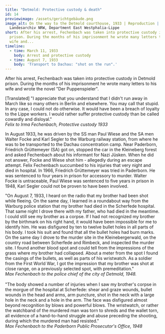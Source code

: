 ```yaml
---
title: "Detmold: Protective custody & death"
id: 14
previewimage: /assets/gerichtgebäude.png
image_alt: On the way to the Detmold courthouse, 1933 | Reproduction |
  Landesarchiv NRW, Department East Westphalia-Lippe
short: After his arrest, Fechenbach was taken into protective custody in Detmold
  prison. During the months of his imprisonment he wrote many letters to his
  wife and...
timeline:
  - time: March 11, 1933
    body: Arrest and protective custody
  - time: August 7, 1933
    body: 'Transport to Dachau: "shot on the run".'
---
```

After his arrest, Fechenbach was taken into protective custody in Detmold prison. During the months of his imprisonment he wrote many letters to his wife and wrote the novel "Der Puppenspieler".

<InformationBox>
[Translated] "I appreciate that you understand that I didn't run away in March like so many others in Berlin and elsewhere. You may call that stupid. In any case, I could not do otherwise. It would have been a breach of loyalty to the Lippe workers. I would rather suffer protective custody than be called cowardly and disloyal."
<br/>
<i>Felix to Irma Fechenbach, Protective custody 1933</i>
</InformationBox>

In August 1933, he was driven by the SS man Paul Wiese and the SA men Walter Focke and Karl Segler to the Warburg railway station, from where he was to be transported to the Dachau concentration camp. Near Paderborn, Friedrich Grüttemeyer (SA) got on, stopped the car in the Kleineberg forest and asked Fechenbach about his informant for Nazi Jüsken. When he did not answer, Focke and Wiese shot him - allegedly during an escape attempt. Felix Fechenbach succumbed to his injuries that very night and died in hospital. In 1966, Friedrich Grüttemeyer was tried in Paderborn. He was sentenced to four years in prison for accessory to murder. Walter Focke is untraceable, Paul Wiese was sentenced to five years in prison in 1948, Karl Segler could not be proven to have been involved.

<InformationBox>
"On August 7, 1933, I heard on the radio that my brother had been shot while fleeing.
On the same day, I learned in a roundabout way from the Warburg police station that my brother had died in the Scherfede hospital. That same night I drove there with my father, who had died in the meantime. I could still see my brother as a corpse. If I had not recognized my brother by the birthmark on his right hand, it would have been impossible for me to identify him. He was disfigured by ten to twelve bullet holes in all parts of his body. I took his suit and found that all the bullet holes had burn marks. On the same day I drove to the murder site in the Kleinebergerwald, on the country road between Scherfede and Rimbeck, and inspected the murder site. I found another blood spot and could tell from the impressions of the grass where my brother had collapsed. About a meter from the spot I found the casings of the bullets, as well as parts of his wristwatch. As a soldier from the First World War, I got the impression that my brother was shot at close range, on a previously selected spot, with premeditation."
<br/>
<i>Max Fechenbach to the police chief of the city of Detmold, 1948.</i>
</InformationBox>
<br/>
<br/>
<InformationBox>
"The body showed a number of injuries when I saw my brother's corpse in the morgue of the hospital at Scherfede: shear and graze wounds, bullet wounds in the head and arms, arm puncture, shot in the neck
with a large hole in the neck and a hole in the arm. The face was disfigured almost beyond recognition by blows and powerful blows. The wristwatch, or rather the watchband of the murdered man was torn to shreds and the wallet torn, all evidence of a hand-to-hand struggle and abuse preceding the shooting, during which the murdered man had resisted."
<br/>
<i>Max Fechenbach to the Paderborn Public Prosecutor's Office, 1948</i>
</InformationBox>
<br/>
<br/>